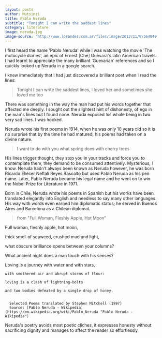 ```yaml
---
layout: posts
author: Mutsinzi
title: Pablo Neruda
subtitle: "Tonight I can write the saddest lines"
category: literature
image: neruda.jpg
image-source: "http://www.losandes.com.ar/files/image/2013/11/8/564849.jpg"
---
```


I first heard the name 'Pablo Neruda' while I was watching the movie 'The motocycle diaries', an epic of Ernest [Che] Guevara's latin American travels. I had learnt to appreciate the many brilliant 'Guevarian' references and so I quickly looked up Neruda in a google search.

I knew immediately that I had just discovered a brilliant poet when I read the lines: 

> Tonight I can write the saddest lines, I loved her and sometimes she loved me too

There was something in the way the man had put his words together that affected me deeply. I sought out the slightest hint of dishonesty, of ego in the man's lines but I found none. Neruda exposed his whole being in two very sad lines. I was hooked.

Neruda wrote his first poems in 1914, when he was only 10 years old so it is no surprise that by the time he had matured, his poems had taken on a divine nature.
     
> I want to do with you what spring does with cherry trees

His lines trigger thought, they stop you in your tracks and force you to contemplate them, they demand to be consumed attentively. Mysterious, I know. Neruda hadn't always been known as Neruda however, he was born Ricardo Eliécer Neftalí Reyes Basoalto but used Pablo Neruda as his pen name. Later, Pablo Neruda became his legal name and he went on to win the Nobel Prize for Literature in 1971. 
 
Born in Chile, Neruda wrote his poems in Spanish but his works have been translated elegantly into English and needless to say many other languages. His way with words even earned him diplomatic status; he served in Buenos Aires and Barcelona as a Chilean diplomat. 

> from "Full Woman, Fleshly Apple, Hot Moon"

  Full woman, fleshly apple, hot moon,

   thick smell of seaweed, crushed mud and light,

   what obscure brilliance opens between your columns?

   What ancient night does a man touch with his senses?


   Loving is a journey with water and with stars,

    with smothered air and abrupt storms of flour:

    loving is a clash of lightning-bolts

    and two bodies defeated by a single drop of honey.

    
      Selected Poems translated by Stephen Mitchell (1997) 
      Source: [Pablo Neruda - Wikipedia](https://en.wikipedia.org/wiki/Pablo_Neruda "Pablo Neruda - Wikipedia")



Neruda's poetry avoids most poetic cliches, it expresses honesty without sacrificing dignity and manages to affect the reader so effortlessly.